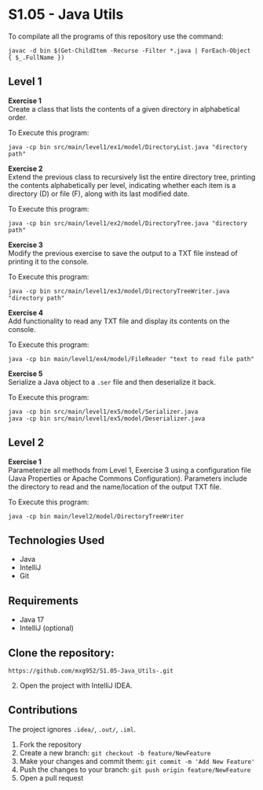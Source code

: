 # S1.05 - Java Utils

To compilate all the programs of this repository use the command:
```
javac -d bin $(Get-ChildItem -Recurse -Filter *.java | ForEach-Object { $_.FullName })
```

## Level 1

**Exercise 1**  
Create a class that lists the contents of a given directory in alphabetical order.

To Execute this program:
```
java -cp bin src/main/level1/ex1/model/DirectoryList.java "directory path"
```

**Exercise 2**  
Extend the previous class to recursively list the entire directory tree, printing the contents alphabetically per level, 
indicating whether each item is a directory (D) or file (F), along with its last modified date.

To Execute this program:
```
java -cp bin src/main/level1/ex2/model/DirectoryTree.java "directory path"
```

**Exercise 3**  
Modify the previous exercise to save the output to a TXT file instead of printing it to the console.

To Execute this program:
```
java -cp bin src/main/level1/ex3/model/DirectoryTreeWriter.java "directory path"
```

**Exercise 4**  
Add functionality to read any TXT file and display its contents on the console.

To Execute this program:
```
java -cp bin main/level1/ex4/model/FileReader "text to read file path"
```
**Exercise 5**  
Serialize a Java object to a `.ser` file and then deserialize it back.

To Execute this program:
```
java -cp bin src/main/level1/ex5/model/Serializer.java
java -cp bin src/main/level1/ex5/model/Deserializer.java
```
## Level 2

**Exercise 1**  
Parameterize all methods from Level 1, Exercise 3 using a configuration file (Java Properties or Apache Commons Configuration). 
Parameters include the directory to read and the name/location of the output TXT file.

To Execute this program:
```
java -cp bin main/level2/model/DirectoryTreeWriter
```

## Technologies Used
* Java
* IntelliJ
* Git

## Requirements
* Java 17
* IntelliJ (optional)

## Clone the repository:

```
https://github.com/mxg952/S1.05-Java_Utils-.git
```
2. Open the project with IntelliJ IDEA.

## Contributions
The project ignores `.idea/`, `.out/`, `.iml`.

1. Fork the repository
2. Create a new branch: `git checkout -b feature/NewFeature`
3. Make your changes and commit them: `git commit -m 'Add New Feature'`
4. Push the changes to your branch: `git push origin feature/NewFeature`
5. Open a pull request

